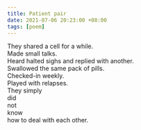 ```yaml
---
title: Patient pair
date: 2021-07-06 20:23:00 +08:00
tags: [poem]
---
```



They shared a cell for a while.  
Made small talks.   
Heard halted sighs and replied with another.  
Swallowed the same pack of pills.  
Checked-in weekly.     
Played with relapses.    
They simply   
did   
not   
know   
how to deal with each other.   
